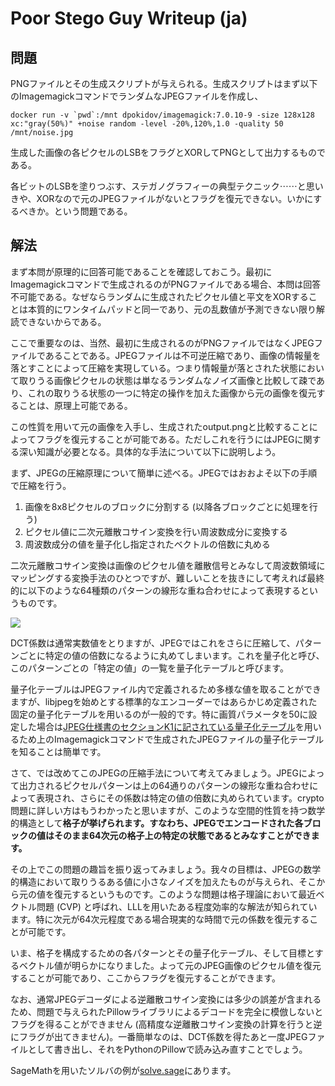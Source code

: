 # Poor Stego Guy Writeup (ja)

## 問題

PNGファイルとその生成スクリプトが与えられる。生成スクリプトはまず以下のImagemagickコマンドでランダムなJPEGファイルを作成し、

```
docker run -v `pwd`:/mnt dpokidov/imagemagick:7.0.10-9 -size 128x128 xc:"gray(50%)" +noise random -level -20%,120%,1.0 -quality 50 /mnt/noise.jpg
```

生成した画像の各ピクセルのLSBをフラグとXORしてPNGとして出力するものである。

各ビットのLSBを塗りつぶす、ステガノグラフィーの典型テクニック⋯⋯と思いきや、XORなので元のJPEGファイルがないとフラグを復元できない。いかにするべきか。という問題である。

## 解法

まず本問が原理的に回答可能であることを確認しておこう。最初にImagemagickコマンドで生成されるのがPNGファイルである場合、本問は回答不可能である。なぜならランダムに生成されたピクセル値と平文をXORすることは本質的にワンタイムパッドと同一であり、元の乱数値が予測できない限り解読できないからである。

ここで重要なのは、当然、最初に生成されるのがPNGファイルではなくJPEGファイルであることである。JPEGファイルは不可逆圧縮であり、画像の情報量を落とすことによって圧縮を実現している。つまり情報量が落とされた状態において取りうる画像ピクセルの状態は単なるランダムなノイズ画像と比較して疎であり、これの取りうる状態の一つに特定の操作を加えた画像から元の画像を復元することは、原理上可能である。

この性質を用いて元の画像を入手し、生成されたoutput.pngと比較することによってフラグを復元することが可能である。ただしこれを行うにはJPEGに関する深い知識が必要となる。具体的な手法について以下に説明しよう。

まず、JPEGの圧縮原理について簡単に述べる。JPEGではおおよそ以下の手順で圧縮を行う。

1. 画像を8x8ピクセルのブロックに分割する (以降各ブロックごとに処理を行う)
1. ピクセル値に二次元離散コサイン変換を行い周波数成分に変換する
1. 周波数成分の値を量子化し指定されたベクトルの倍数に丸める

二次元離散コサイン変換は画像のピクセル値を離散信号とみなして周波数領域にマッピングする変換手法のひとつですが、難しいことを抜きにして考えれば最終的に以下のような64種類のパターンの線形な重ね合わせによって表現するというものです。

![](https://abyx.be/images/2431007f3188e37f4e156a8374b4f611.png)

DCT係数は通常実数値をとりますが、JPEGではこれをさらに圧縮して、パターンごとに特定の値の倍数になるように丸めてしまいます。これを量子化と呼び、このパターンごとの「特定の値」の一覧を量子化テーブルと呼びます。

量子化テーブルはJPEGファイル内で定義されるため多様な値を取ることができますが、libjpegを始めとする標準的なエンコーダーではあらかじめ定義された固定の量子化テーブルを用いるのが一般的です。特に画質パラメータを50に設定した場合は[JPEG仕様書のセクションK1に記されている量子化テーブル](https://github.com/LuaDist/libjpeg/blob/6c0fcb8ddee365e7abc4d332662b06900612e923/jcparam.c#L64-L87)を用いるため上のImagemagickコマンドで生成されたJPEGファイルの量子化テーブルを知ることは簡単です。

さて、では改めてこのJPEGの圧縮手法について考えてみましょう。JPEGによって出力されるピクセルパターンは上の64通りのパターンの線形な重ね合わせによって表現され、さらにその係数は特定の値の倍数に丸められています。crypto問題に詳しい方はもうわかったと思いますが、このような空間的性質を持つ数学的構造として**格子が挙げられます。すなわち、JPEGでエンコードされた各ブロックの値はそのまま64次元の格子上の特定の状態であるとみなすことができます。**

その上でこの問題の趣旨を振り返ってみましょう。我々の目標は、JPEGの数学的構造において取りうるある値に小さなノイズを加えたものが与えられ、そこから元の値を復元するというものです。このような問題は格子理論において最近ベクトル問題 (CVP) と呼ばれ、LLLを用いたある程度効率的な解法が知られています。特に次元が64次元程度である場合現実的な時間で元の係数を復元することが可能です。

いま、格子を構成するための各パターンとその量子化テーブル、そして目標とするベクトル値が明らかになりました。よって元のJPEG画像のピクセル値を復元することが可能であり、ここからフラグを復元することができます。

なお、通常JPEGデコーダによる逆離散コサイン変換には多少の誤差が含まれるため、問題で与えられたPillowライブラリによるデコードを完全に模倣しないとフラグを得ることができません (高精度な逆離散コサイン変換の計算を行うと逆にフラグが出てきません)。一番簡単なのは、DCT係数を得たあと一度JPEGファイルとして書き出し、それをPythonのPillowで読み込み直すことでしょう。

SageMathを用いたソルバの例が[solve.sage](solver/solve.sage)にあります。